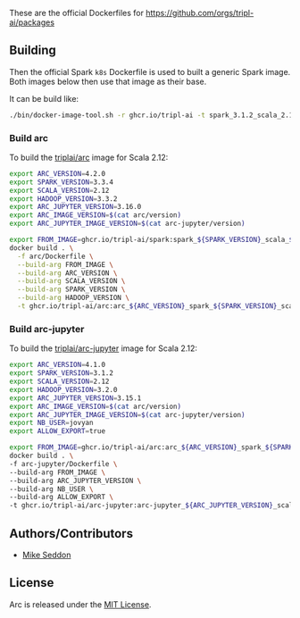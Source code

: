 These are the official Dockerfiles for https://github.com/orgs/tripl-ai/packages

## Building

Then the official Spark `k8s` Dockerfile is used to built a generic Spark image. Both images below then use that image as their base.

It can be build like:

```bash
./bin/docker-image-tool.sh -r ghcr.io/tripl-ai -t spark_3.1.2_scala_2.12_hadoop_3.2.0 build
```

### Build arc

To build the [triplai/arc](https://github.com/orgs/tripl-ai/packages/container/package/arc) image for Scala 2.12:

```bash
export ARC_VERSION=4.2.0
export SPARK_VERSION=3.3.4
export SCALA_VERSION=2.12
export HADOOP_VERSION=3.3.2
export ARC_JUPYTER_VERSION=3.16.0
export ARC_IMAGE_VERSION=$(cat arc/version)
export ARC_JUPYTER_IMAGE_VERSION=$(cat arc-jupyter/version)

export FROM_IMAGE=ghcr.io/tripl-ai/spark:spark_${SPARK_VERSION}_scala_${SCALA_VERSION}_hadoop_${HADOOP_VERSION}
docker build . \
  -f arc/Dockerfile \
  --build-arg FROM_IMAGE \
  --build-arg ARC_VERSION \
  --build-arg SCALA_VERSION \
  --build-arg SPARK_VERSION \
  --build-arg HADOOP_VERSION \
  -t ghcr.io/tripl-ai/arc:arc_${ARC_VERSION}_spark_${SPARK_VERSION}_scala_${SCALA_VERSION}_hadoop_${HADOOP_VERSION}_${ARC_IMAGE_VERSION}
```
### Build arc-jupyter

To build the [triplai/arc-jupyter](https://github.com/orgs/tripl-ai/packages/container/package/arc-jupyter) image for Scala 2.12:

```bash
export ARC_VERSION=4.1.0
export SPARK_VERSION=3.1.2
export SCALA_VERSION=2.12
export HADOOP_VERSION=3.2.0
export ARC_JUPYTER_VERSION=3.15.1
export ARC_IMAGE_VERSION=$(cat arc/version)
export ARC_JUPYTER_IMAGE_VERSION=$(cat arc-jupyter/version)
export NB_USER=jovyan
export ALLOW_EXPORT=true

export FROM_IMAGE=ghcr.io/tripl-ai/arc:arc_${ARC_VERSION}_spark_${SPARK_VERSION}_scala_${SCALA_VERSION}_hadoop_${HADOOP_VERSION}_${ARC_IMAGE_VERSION}
docker build . \
-f arc-jupyter/Dockerfile \
--build-arg FROM_IMAGE \
--build-arg ARC_JUPYTER_VERSION \
--build-arg NB_USER \
--build-arg ALLOW_EXPORT \
-t ghcr.io/tripl-ai/arc-jupyter:arc-jupyter_${ARC_JUPYTER_VERSION}_scala_${SCALA_VERSION}_hadoop_${HADOOP_VERSION}_${ARC_JUPYTER_IMAGE_VERSION}
```

## Authors/Contributors

- [Mike Seddon](https://github.com/seddonm1)

## License

Arc is released under the [MIT License](https://opensource.org/licenses/MIT).
